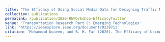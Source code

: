 ```yaml
---
title: "The Efficacy of Using Social Media Data for Designing Traffic Management Systems"
collection: publications
permalink: /publication/2020-REWorkshop-EfficacyTwitter
venue: 'Transportation Research Part C: Emerging Technologies'
link: 'https://ieeexplore.ieee.org/document/9239711'
citation: 'Mohammad Noaeen, and B. H. Far (2020). The Efficacy of Using Social Media Data for Designing Traffic Management Systems. <i>IEEE 4th International Workshop on Crowd-Based Requirements Engineering (CrowdRE).</i> pp. 11-17.'
---
```

